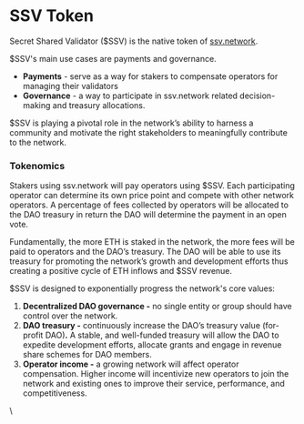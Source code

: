 # SSV Token

Secret Shared Validator ($SSV) is the native token of [ssv.network](https://ssv.network/).&#x20;

$SSV's main use cases are payments and governance.&#x20;

* **Payments** - serve as a way for stakers to compensate operators for managing their validators
* **Governance** - a way to participate in ssv.network related decision-making and treasury allocations.&#x20;

$SSV is playing a pivotal role in the network’s ability to harness a community and motivate the right stakeholders to meaningfully contribute to the network.

### **Tokenomics**

Stakers using ssv.network will pay operators using $SSV. Each participating operator can determine its own price point and compete with other network operators. A percentage of fees collected by operators will be allocated to the DAO treasury in return the DAO will determine the payment in an open vote.&#x20;

Fundamentally, the more ETH is staked in the network, the more fees will be paid to operators and the DAO’s treasury. The DAO will be able to use its treasury for promoting the network’s growth and development efforts thus creating a positive cycle of ETH inflows and $SSV revenue.

$SSV is designed to exponentially progress the network's core values:

1. **Decentralized DAO governance -** no single entity or group should have control over the network.
2. **DAO treasury -** continuously increase the DAO’s treasury value (for-profit DAO)**.** A stable, and well-funded treasury will allow the DAO to expedite development efforts, allocate grants and engage in revenue share schemes for DAO members.
3. **Operator income -** a growing network will affect operator compensation. Higher income will incentivize new operators to join the network and existing ones to improve their service, performance, and competitiveness.

\
